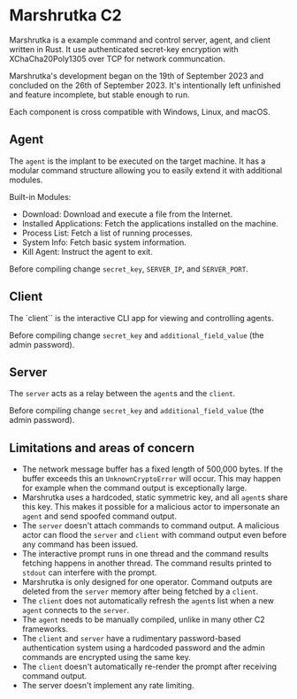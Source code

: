 # Marshrutka C2

Marshrutka is a example command and control server, agent, and client written in Rust. It use authenticated secret-key encryption with XChaCha20Poly1305 over TCP for network communcation. 

Marshrutka's development began on the 19th of September 2023 and concluded on the 26th of September 2023. It's intentionally left unfinished and feature incomplete, but stable enough to run.

Each component is cross compatible with Windows, Linux, and macOS.

## Agent

The `agent` is the implant to be executed on the target machine. It has a modular command structure allowing you to easily extend it with additional modules.

Built-in Modules:

- Download: Download and execute a file from the Internet.
- Installed Applications: Fetch the applications installed on the machine.
- Process List: Fetch a list of running processes.
- System Info: Fetch basic system information.
- Kill Agent: Instruct the agent to exit.

Before compiling change `secret_key`, `SERVER_IP`, and `SERVER_PORT`.

## Client

The `client`` is the interactive CLI app for viewing and controlling agents.

Before compiling change `secret_key` and `additional_field_value` (the admin password).

## Server

The `server` acts as a relay between the `agent`s and the `client`.

Before compiling change `secret_key` and `additional_field_value` (the admin password).

## Limitations and areas of concern

- The network message buffer has a fixed length of 500,000 bytes. If the buffer exceeds this an `UnknownCryptoError` will occur. This may happen for example when the command output is exceptionally large.
- Marshrutka uses a hardcoded, static symmetric key, and all `agent`s share this key. This makes it possible for a malicious actor to impersonate an `agent` and send spoofed command output.
- The `server` doesn't attach commands to command output. A malicious actor can flood the `server` and `client` with command output even before any command has been issued.
- The interactive prompt runs in one thread and the command results fetching happens in another thread. The command results printed to `stdout` can interfere with the prompt.
- Marshrutka is only designed for one operator. Command outputs are deleted from the `server` memory after being fetched by a `client`.
- The `client` does not automatically refresh the `agent`s list when a new `agent` connects to the `server`.
- The `agent` needs to be manually compiled, unlike in many other C2 frameworks.
- The `client` and `server` have a rudimentary password-based authentication system using a hardcoded password and the admin commands are encrypted using the same key.
- The `client` doesn't automatically re-render the prompt after receiving command output.
- The server doesn't implement any rate limiting.
